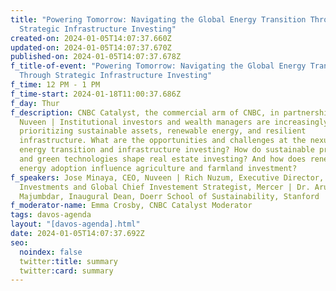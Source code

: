 ```yaml
---
title: "Powering Tomorrow: Navigating the Global Energy Transition Through
  Strategic Infrastructure Investing"
created-on: 2024-01-05T14:07:37.660Z
updated-on: 2024-01-05T14:07:37.670Z
published-on: 2024-01-05T14:07:37.678Z
f_title-of-event: "Powering Tomorrow: Navigating the Global Energy Transition
  Through Strategic Infrastructure Investing"
f_time: 12 PM - 1 PM
f_time-start: 2024-01-18T11:00:37.686Z
f_day: Thur
f_description: CNBC Catalyst, the commercial arm of CNBC, in partnership with
  Nuveen | Institutional investors and wealth managers are increasingly
  prioritizing sustainable assets, renewable energy, and resilient
  infrastructure. What are the opportunities and challenges at the nexus of the
  energy transition and infrastructure investing? How do sustainable practices
  and green technologies shape real estate investing? And how does renewable
  energy adoption influence agriculture and farmland investment?
f_speakers: Jose Minaya, CEO, Nuveen | Rich Nuzum, Executive Director,
  Investments and Global Chief Investement Strategist, Mercer | Dr. Arun
  Majumbdar, Inaugural Dean, Doerr School of Sustainability, Stanford
f_moderator-name: Emma Crosby, CNBC Catalyst Moderator
tags: davos-agenda
layout: "[davos-agenda].html"
date: 2024-01-05T14:07:37.692Z
seo:
  noindex: false
  twitter:title: summary
  twitter:card: summary
---
```

